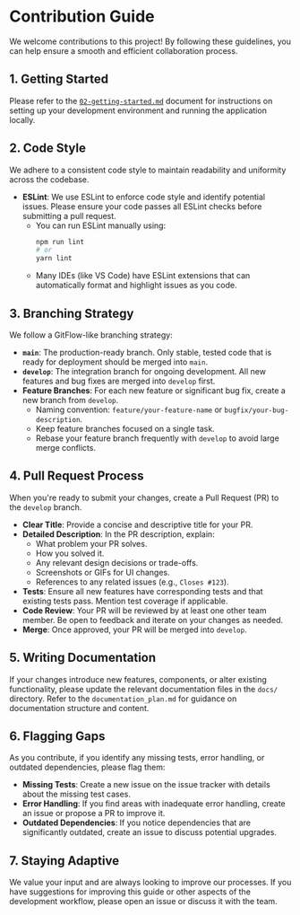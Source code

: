 # Contribution Guide

We welcome contributions to this project! By following these guidelines, you can help ensure a smooth and efficient collaboration process.

## 1. Getting Started

Please refer to the [`02-getting-started.md`](docs/02-getting-started.md) document for instructions on setting up your development environment and running the application locally.

## 2. Code Style

We adhere to a consistent code style to maintain readability and uniformity across the codebase.

-   **ESLint**: We use ESLint to enforce code style and identify potential issues. Please ensure your code passes all ESLint checks before submitting a pull request.
    -   You can run ESLint manually using:
        ```bash
        npm run lint
        # or
        yarn lint
        ```
    -   Many IDEs (like VS Code) have ESLint extensions that can automatically format and highlight issues as you code.

## 3. Branching Strategy

We follow a GitFlow-like branching strategy:

-   **`main`**: The production-ready branch. Only stable, tested code that is ready for deployment should be merged into `main`.
-   **`develop`**: The integration branch for ongoing development. All new features and bug fixes are merged into `develop` first.
-   **Feature Branches**: For each new feature or significant bug fix, create a new branch from `develop`.
    -   Naming convention: `feature/your-feature-name` or `bugfix/your-bug-description`.
    -   Keep feature branches focused on a single task.
    -   Rebase your feature branch frequently with `develop` to avoid large merge conflicts.

## 4. Pull Request Process

When you're ready to submit your changes, create a Pull Request (PR) to the `develop` branch.

-   **Clear Title**: Provide a concise and descriptive title for your PR.
-   **Detailed Description**: In the PR description, explain:
    -   What problem your PR solves.
    -   How you solved it.
    -   Any relevant design decisions or trade-offs.
    -   Screenshots or GIFs for UI changes.
    -   References to any related issues (e.g., `Closes #123`).
-   **Tests**: Ensure all new features have corresponding tests and that existing tests pass. Mention test coverage if applicable.
-   **Code Review**: Your PR will be reviewed by at least one other team member. Be open to feedback and iterate on your changes as needed.
-   **Merge**: Once approved, your PR will be merged into `develop`.

## 5. Writing Documentation

If your changes introduce new features, components, or alter existing functionality, please update the relevant documentation files in the `docs/` directory. Refer to the `documentation_plan.md` for guidance on documentation structure and content.

## 6. Flagging Gaps

As you contribute, if you identify any missing tests, error handling, or outdated dependencies, please flag them:

-   **Missing Tests**: Create a new issue on the issue tracker with details about the missing test cases.
-   **Error Handling**: If you find areas with inadequate error handling, create an issue or propose a PR to improve it.
-   **Outdated Dependencies**: If you notice dependencies that are significantly outdated, create an issue to discuss potential upgrades.

## 7. Staying Adaptive

We value your input and are always looking to improve our processes. If you have suggestions for improving this guide or other aspects of the development workflow, please open an issue or discuss it with the team.